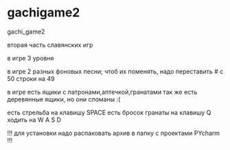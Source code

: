 # gachigame2
gachi_game2


вторая часть славянских игр

в игре 3 уровня

в игре 2 разных фоновых песни;
чтоб их поменять, надо переставить # с 50 строки на 49

в игре есть ящики с патронами,аптечкой,гранатами
так же есть деревянные ящики, но они сломаны :(

есть стрельба на клавишу SPACE
есть бросок гранаты на клавишу Q
ходить на W A S D


!!! для установки надо распаковать архив в папку с проектами PYcharm !!!
